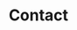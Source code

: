---
layout: page
title: Contact
permalink: /contact/
feature-img: "assets/img/feature-img/train.png"
tags: [Page]
---